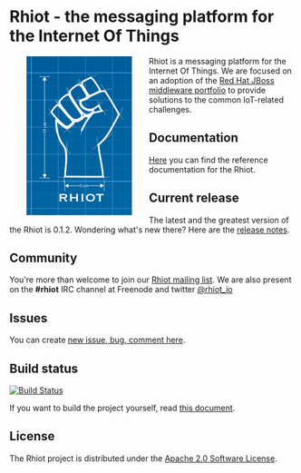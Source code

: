 # Rhiot - the messaging platform for the Internet Of Things

<a href="https://github.com/rhiot/rhiot"><img src="rhiot.png" align="left" height="280" hspace="30"></a>
Rhiot is a messaging platform for the Internet Of Things. We are focused on an adoption of the
[Red Hat JBoss middleware portfolio](http://www.redhat.com/en/technologies/jboss-middleware) to provide solutions to
the common IoT-related challenges.

## Documentation

[Here](https://rhiot.gitbooks.io/rhiotdocumentation/content/) you can find the reference documentation for the Rhiot.

## Current release

The latest and the greatest version of the Rhiot is 0.1.2. Wondering what's new there? Here are the [release notes](https://rhiot.gitbooks.io/rhiotdocumentation/content/releases_notes/index.html).

## Community

You're more than welcome to join our [ Rhiot mailing list](https://groups.google.com/forum/#!forum/rhiot). We are also
present on the **#rhiot** IRC channel at Freenode and twitter [@rhiot_io](http://twitter.com/rhiot_io)

## Issues

You can create [new issue, bug, comment here](https://github.com/rhiot/rhiot/issues/new).

## Build status

[![Build Status](https://travis-ci.org/rhiot/rhiot.svg?branch=master)](https://travis-ci.org/rhiot/rhiot)

If you want to build the project yourself, read [this document](https://rhiot.gitbooks.io/rhiotdocumentation/content/building/index.html).

## License

The Rhiot project is distributed under the [Apache 2.0 Software License](https://www.apache.org/licenses/LICENSE-2.0).
